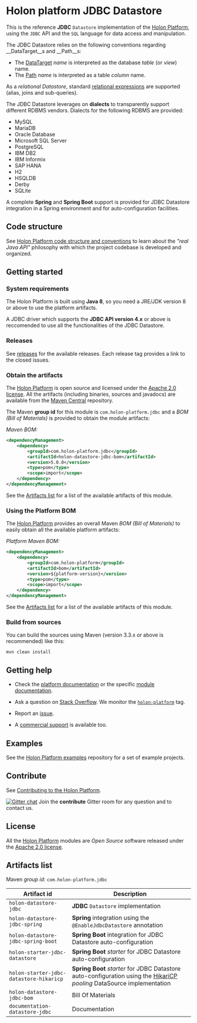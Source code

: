 # Holon platform JDBC Datastore

This is the reference __JDBC__ `Datastore` implementation of the [Holon Platform](https://holon-platform.com), using the `JDBC` API and the `SQL` language for data access and manipulation.

The JDBC Datastore relies on the following conventions regarding __DataTarget__s and __Path__s:

* The [DataTarget](https://holon-platform.com/docs/current/reference/holon-core.html#DataTarget) _name_ is interpreted as the database _table_ (or _view_) name.
* The [Path](https://holon-platform.com/docs/current/reference/holon-core.html#Path) _name_ is interpreted as a table _column_ name.

As a _relational Datastore_, standard [relational expressions](https://holon-platform.com/docs/current/reference/holon-datastore-jdbc.html#Relational-expressions) are supported (alias, joins and sub-queries).

The JDBC Datastore leverages on __dialects__ to transparently support different RDBMS vendors. Dialects for the following RDBMS are provided:

* MySQL
* MariaDB
* Oracle Database
* Microsoft SQL Server
* PostgreSQL
* IBM DB2
* IBM Informix
* SAP HANA
* H2
* HSQLDB
* Derby
* SQLite

A complete __Spring__ and __Spring Boot__ support is provided for JDBC Datastore integration in a Spring environment and for auto-configuration facilities.

## Code structure

See [Holon Platform code structure and conventions](https://github.com/holon-platform/platform/blob/master/CODING.md) to learn about the _"real Java API"_ philosophy with which the project codebase is developed and organized.

## Getting started

### System requirements

The Holon Platform is built using __Java 8__, so you need a JRE/JDK version 8 or above to use the platform artifacts.

A JDBC driver which supports the __JDBC API version 4.x__ or above is reccomended to use all the functionalities of the JDBC Datastore.

### Releases

See [releases](https://github.com/holon-platform/holon-datastore-jdbc/releases) for the available releases. Each release tag provides a link to the closed issues.

### Obtain the artifacts

The [Holon Platform](https://holon-platform.com) is open source and licensed under the [Apache 2.0 license](LICENSE.md). All the artifacts (including binaries, sources and javadocs) are available from the [Maven Central](https://mvnrepository.com/repos/central) repository.

The Maven __group id__ for this module is `com.holon-platform.jdbc` and a _BOM (Bill of Materials)_ is provided to obtain the module artifacts:

_Maven BOM:_
```xml
<dependencyManagement>
    <dependency>
        <groupId>com.holon-platform.jdbc</groupId>
        <artifactId>holon-datastore-jdbc-bom</artifactId>
        <version>5.0.0</version>
        <type>pom</type>
        <scope>import</scope>
    </dependency>
</dependencyManagement>
```

See the [Artifacts list](#artifacts-list) for a list of the available artifacts of this module.

### Using the Platform BOM

The [Holon Platform](https://holon-platform.com) provides an overall Maven _BOM (Bill of Materials)_ to easily obtain all the available platform artifacts:

_Platform Maven BOM:_
```xml
<dependencyManagement>
    <dependency>
        <groupId>com.holon-platform</groupId>
        <artifactId>bom</artifactId>
        <version>${platform-version}</version>
        <type>pom</type>
        <scope>import</scope>
    </dependency>
</dependencyManagement>
```

See the [Artifacts list](#artifacts-list) for a list of the available artifacts of this module.

### Build from sources

You can build the sources using Maven (version 3.3.x or above is recommended) like this: 

`mvn clean install`

## Getting help

* Check the [platform documentation](https://holon-platform.com/docs/current/reference) or the specific [module documentation](https://holon-platform.com/docs/current/reference/holon-datastore-jdbc.html).

* Ask a question on [Stack Overflow](http://stackoverflow.com). We monitor the [`holon-platform`](http://stackoverflow.com/tags/holon-platform) tag.

* Report an [issue](https://github.com/holon-platform/holon-datastore-jdbc/issues).

* A [commercial support](https://holon-platform.com/services) is available too.

## Examples

See the [Holon Platform examples](https://github.com/holon-platform/holon-examples) repository for a set of example projects.

## Contribute

See [Contributing to the Holon Platform](https://github.com/holon-platform/platform/blob/master/CONTRIBUTING.md).

[![Gitter chat](https://badges.gitter.im/Join%20Chat.svg)](https://gitter.im/holon-platform/contribute?utm_source=share-link&utm_medium=link&utm_campaign=share-link) 
Join the __contribute__ Gitter room for any question and to contact us.

## License

All the [Holon Platform](https://holon-platform.com) modules are _Open Source_ software released under the [Apache 2.0 license](LICENSE.md).

## Artifacts list

Maven _group id_: `com.holon-platform.jdbc`

Artifact id | Description
----------- | -----------
`holon-datastore-jdbc` | __JDBC__ `Datastore` implementation
`holon-datastore-jdbc-spring` | __Spring__ integration using the `@EnableJdbcDatastore` annotation
`holon-datastore-jdbc-spring-boot` | __Spring Boot__ integration for JDBC Datastore auto-configuration
`holon-starter-jdbc-datastore` | __Spring Boot__ _starter_ for JDBC Datastore auto-configuration
`holon-starter-jdbc-datastore-hikaricp` | __Spring Boot__ _starter_ for JDBC Datastore auto-configuration using the [HikariCP](https://github.com/brettwooldridge/HikariCP) _pooling_ DataSource implementation
`holon-datastore-jdbc-bom` | Bill Of Materials
`documentation-datastore-jdbc` | Documentation
